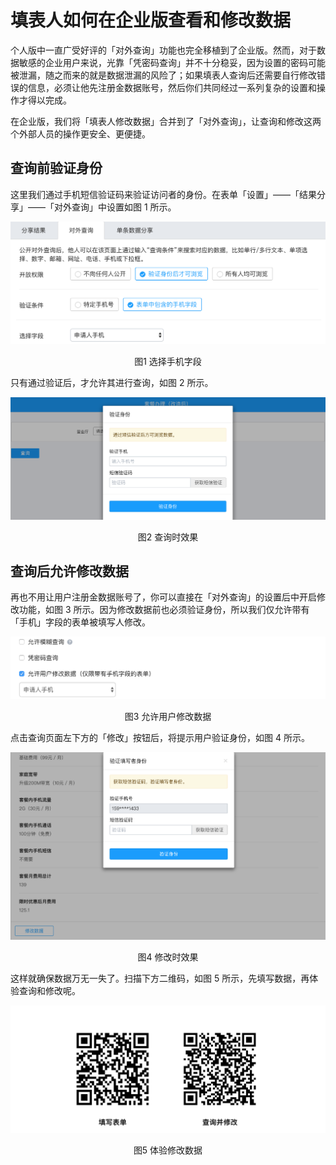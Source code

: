 # 填表人如何在企业版查看和修改数据

个人版中一直广受好评的「对外查询」功能也完全移植到了企业版。然而，对于数据敏感的企业用户来说，光靠「凭密码查询」并不十分稳妥，因为设置的密码可能被泄漏，随之而来的就是数据泄漏的风险了；如果填表人查询后还需要自行修改错误的信息，必须让他先注册金数据账号，然后你们共同经过一系列复杂的设置和操作才得以完成。

在企业版，我们将「填表人修改数据」合并到了「对外查询」，让查询和修改这两个外部人员的操作更安全、更便捷。

## **查询前验证身份**

这里我们通过手机短信验证码来验证访问者的身份。在表单「设置」——「结果分享」——「对外查询」中设置如图 1 所示。

![](/assets/企业版-对外查询.png)

<center>图1 选择手机字段</center>

只有通过验证后，才允许其进行查询，如图 2 所示。

![](/assets/企业版-查询认证身份.png)

<center>图2 查询时效果</center>

## **查询后允许修改数据**

再也不用让用户注册金数据账号了，你可以直接在「对外查询」的设置后中开启修改功能，如图 3 所示。因为修改数据前也必须验证身份，所以我们仅允许带有「手机」字段的表单被填写人修改。

![](/assets/企业版-允许修改数据.png)

<center>图3 允许用户修改数据</center>

点击查询页面左下方的「修改」按钮后，将提示用户验证身份，如图 4 所示。

![](/assets/企业版-修改时验证身份.png)

<center>图4 修改时效果</center>

这样就确保数据万无一失了。扫描下方二维码，如图 5 所示，先填写数据，再体验查询和修改呢。

![](/assets/企业版-体验修改数据.png)

<center>图5 体验修改数据</center>

